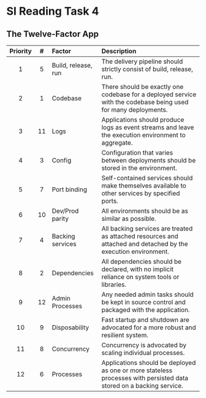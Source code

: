 # SI Reading Task 4

## The Twelve-Factor App

| Priority |  #  | Factor              | Description                                                                                                         |
| :------: | :-: | :------------------ | :------------------------------------------------------------------------------------------------------------------ |
|    1     |  5  | Build, release, run | The delivery pipeline should strictly consist of build, release, run.                                               |
|    2     |  1  | Codebase            | There should be exactly one codebase for a deployed service with the codebase being used for many deployments.      |
|    3     | 11  | Logs                | Applications should produce logs as event streams and leave the execution environment to aggregate.                 |
|    4     |  3  | Config              | Configuration that varies between deployments should be stored in the environment.                                  |
|    5     |  7  | Port binding        | Self-contained services should make themselves available to other services by specified ports.                      |
|    6     | 10  | Dev/Prod parity     | All environments should be as similar as possible.                                                                  |
|    7     |  4  | Backing services    | All backing services are treated as attached resources and attached and detached by the execution environment.      |
|    8     |  2  | Dependencies        | All dependencies should be declared, with no implicit reliance on system tools or libraries.                        |
|    9     | 12  | Admin Processes     | Any needed admin tasks should be kept in source control and packaged with the application.                          |
|    10    |  9  | Disposability       | Fast startup and shutdown are advocated for a more robust and resilient system.                                     |
|    11    |  8  | Concurrency         | Concurrency is advocated by scaling individual processes.                                                           |
|    12    |  6  | Processes           | Applications should be deployed as one or more stateless processes with persisted data stored on a backing service. |
